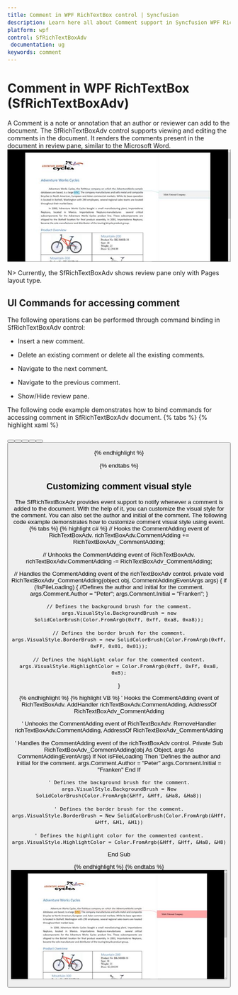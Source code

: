 ```yaml
---
title: Comment in WPF RichTextBox control | Syncfusion
description: Learn here all about Comment support in Syncfusion WPF RichTextBox (SfRichTextBoxAdv) control and more.
platform: wpf
control: SfRichTextBoxAdv
 documentation: ug
keywords: comment
---
```

# Comment in WPF RichTextBox (SfRichTextBoxAdv)

A Comment is a note or annotation that an author or reviewer can add to the document. The SfRichTextBoxAdv control supports viewing and editing the comments in the document. It renders the comments present in the document in review pane, similar to the Microsoft Word.
![Comment_img1](Comment_images/Comment_img1.jpeg)

N> Currently, the SfRichTextBoxAdv shows review pane only with Pages layout type.

## UI Commands for accessing comment

The following operations can be performed through command binding in SfRichTextBoxAdv control:

* Insert a new comment.

* Delete an existing comment or delete all the existing comments.

* Navigate to the next comment.

* Navigate to the previous comment.

* Show/Hide review pane.


The following code example demonstrates how to bind commands for accessing comment in SfRichTextBoxAdv document.
{% tabs %}
{% highlight xaml %}
<!-- Binds button to the ShowCommentsCommand -->
<Button Content="Show Comments" Command="RichTextBoxAdv:SfRichTextBoxAdv.ShowCommentsCommand" CommandTarget="{Binding ElementName=richTextBoxAdv}" />
<!-- Binds button to the NewCommentCommand -->
<Button Content="New Comment" Command="RichTextBoxAdv:SfRichTextBoxAdv.NewCommentCommand" CommandTarget="{Binding ElementName=richTextBoxAdv}" />
<!-- Binds button to the DeleteCommentCommand -->
<Button Content="Delete Comment" Command="RichTextBoxAdv:SfRichTextBoxAdv.DeleteCommentCommand" CommandTarget="{Binding ElementName=richTextBoxAdv}" />
<!-- Binds button to the DeleteAllCommentsCommand -->
<Button Content="Delete All Comments" Command="RichTextBoxAdv:SfRichTextBoxAdv.DeleteAllCommentsCommand" CommandTarget="{Binding ElementName=richTextBoxAdv}" />
<!-- Binds button to the PreviousCommentCommand -->
<Button Content="Previous Comment" Command="RichTextBoxAdv:SfRichTextBoxAdv.PreviousCommentCommand" CommandTarget="{Binding ElementName=richTextBoxAdv}" />
<!-- Binds button to the NextCommentCommand -->
<Button Content="Next Comment" Command="RichTextBoxAdv:SfRichTextBoxAdv.NextCommentCommand" CommandTarget="{Binding ElementName=richTextBoxAdv}" />


{% endhighlight %}

{% endtabs %}

## Customizing comment visual style

The SfRichTextBoxAdv provides event support to notify whenever a comment is added to the document. With the help of it, you can customize the visual style for the comment. You can also set the author and initial of the comment.
The following code example demonstrates how to customize comment visual style using event.
{% tabs %}
{% highlight c# %}
// Hooks the CommentAdding event of RichTextBoxAdv.
richTextBoxAdv.CommentAdding += RichTextBoxAdv_CommentAdding;

// Unhooks the CommentAdding event of RichTextBoxAdv.
richTextBoxAdv.CommentAdding -= RichTextBoxAdv_CommentAdding;

// Handles the CommentAdding event of the richTextBoxAdv control.
private void RichTextBoxAdv_CommentAdding(object obj, CommentAddingEventArgs args)
{
    if (!isFileLoading)
    {
        //Defines the author and initial for the comment.
        args.Comment.Author = "Peter";
        args.Comment.Initial = "Franken";
    }

    // Defines the background brush for the comment.
    args.VisualStyle.BackgroundBrush = new SolidColorBrush(Color.FromArgb(0xff, 0xff, 0xa8, 0xa8));

    // Defines the border brush for the comment.
    args.VisualStyle.BorderBrush = new SolidColorBrush(Color.FromArgb(0xff, 0xFF, 0x01, 0x01));

    // Defines the highlight color for the commented content.
    args.VisualStyle.HighlightColor = Color.FromArgb(0xff, 0xFf, 0xa8, 0x8);

}



{% endhighlight %}
{% highlight VB %}
' Hooks the CommentAdding event of RichTextBoxAdv.
AddHandler richTextBoxAdv.CommentAdding, AddressOf RichTextBoxAdv_CommentAdding

' Unhooks the CommentAdding event of RichTextBoxAdv.
RemoveHandler richTextBoxAdv.CommentAdding, AddressOf RichTextBoxAdv_CommentAdding

' Handles the CommentAdding event of the richTextBoxAdv control.
Private Sub RichTextBoxAdv_CommentAdding(obj As Object, args As CommentAddingEventArgs)
	If Not isFileLoading Then
		'Defines the author and initial for the comment.
		args.Comment.Author = "Peter"
		args.Comment.Initial = "Franken"
	End If

	' Defines the background brush for the comment.
	args.VisualStyle.BackgroundBrush = New SolidColorBrush(Color.FromArgb(&Hff, &Hff, &Ha8, &Ha8))

	' Defines the border brush for the comment.
	args.VisualStyle.BorderBrush = New SolidColorBrush(Color.FromArgb(&Hff, &Hff, &H1, &H1))

	' Defines the highlight color for the commented content.
	args.VisualStyle.HighlightColor = Color.FromArgb(&Hff, &Hff, &Ha8, &H8)

End Sub


{% endhighlight %}
{% endtabs %}
![Comment_img2](Comment_images/Comment_img2.jpeg)

